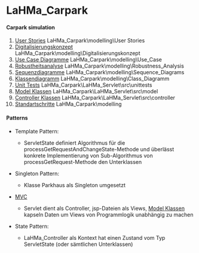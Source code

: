 ﻿# LaHMa_Carpark
#### Carpark simulation

1. [User Stories](https://github.com/Filsball/LaHMa_Carpark/blob/master/modelling/User%20Stories.docx) LaHMa_Carpark\modelling\User Stories
2. [Digitalisierungskonzept](https://github.com/Filsball/LaHMa_Carpark/blob/master/modelling/Digitalisierungskonzept.docx)	LaHMa_Carpark\modelling\Digitalisierungskonzept
3. [Use Case Diagramme](https://github.com/Filsball/LaHMa_Carpark/tree/master/modelling/Use_Case)		LaHMa_Carpark\modelling\Use_Case
4. [Robustheitsanalyse](https://github.com/Filsball/LaHMa_Carpark/tree/master/modelling/Robustness_Analysis)		LaHMa_Carpark\modelling\Robustness_Analysis
5. [Sequenzdiagramme](https://github.com/Filsball/LaHMa_Carpark/tree/master/modelling/Sequence_Diagrams)		LaHMa_Carpark\modelling\Sequence_Diagrams
6. [Klassendiagramm](https://github.com/Filsball/LaHMa_Carpark/tree/master/modelling/Class_Diagramm)		LaHMa_Carpark\modelling\Class_Diagramm
7. [Unit Tests](https://github.com/Filsball/LaHMa_Carpark/tree/master/LaHMa_Servlet/src/unittests)			LaHMa_Carpark\LaHMa_Servlet\src\unittests
8. [Model Klassen](https://github.com/Filsball/LaHMa_Carpark/tree/master/LaHMa_Servlet/src/model) 		LaHMa_Carpark\LaHMa_Servlet\src\model
9. [Controller Klassen](https://github.com/Filsball/LaHMa_Carpark/tree/master/LaHMa_Servlet/src/controller)		LaHMa_Carpark\LaHMa_Servlet\src\controller
10. [Standartschritte](https://github.com/Filsball/LaHMa_Carpark/blob/master/modelling/Standardschritte.docx) LaHMa_Carpark\modelling

#### Patterns
- Template Pattern:
	- ServletState definiert Algorithmus für die 
	processGetRequestAndChangeState-Methode	und überlässt 
	konkrete Implementierung von Sub-Algorithmus von
	processGetRequest-Methode
	den Unterklassen

- Singleton Pattern:
	- Klasse Parkhaus als Singleton umgesetzt
	
- [MVC](https://www.youtube.com/watch?v=YYvOGPMLVDo)
	- Servlet dient als Controller, jsp-Dateien als Views, [Model Klassen](https://github.com/Filsball/LaHMa_Carpark/tree/master/LaHMa_Servlet/src/model) kapseln Daten um Views von Programmlogik unabhängig zu machen
	
- State Pattern:
	- LaHMa_Controller als Kontext hat einen Zustand vom Typ ServletState (oder sämtlichen Unterklassen)
